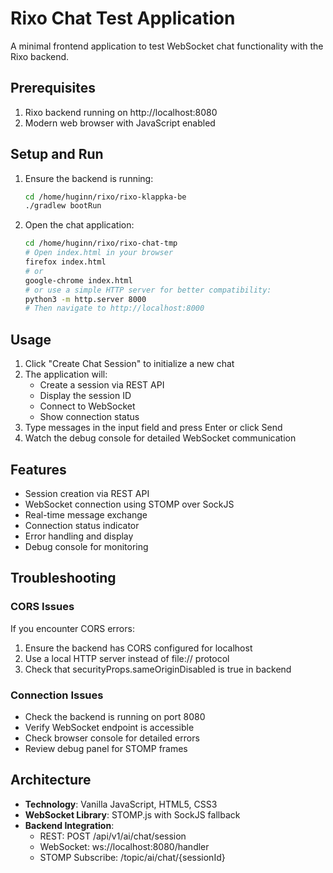 # Rixo Chat Test Application

A minimal frontend application to test WebSocket chat functionality with the Rixo backend.

## Prerequisites

1. Rixo backend running on http://localhost:8080
2. Modern web browser with JavaScript enabled

## Setup and Run

1. Ensure the backend is running:
   ```bash
   cd /home/huginn/rixo/rixo-klappka-be
   ./gradlew bootRun
   ```

2. Open the chat application:
   ```bash
   cd /home/huginn/rixo/rixo-chat-tmp
   # Open index.html in your browser
   firefox index.html
   # or
   google-chrome index.html
   # or use a simple HTTP server for better compatibility:
   python3 -m http.server 8000
   # Then navigate to http://localhost:8000
   ```

## Usage

1. Click "Create Chat Session" to initialize a new chat
2. The application will:
   - Create a session via REST API
   - Display the session ID
   - Connect to WebSocket
   - Show connection status
3. Type messages in the input field and press Enter or click Send
4. Watch the debug console for detailed WebSocket communication

## Features

- Session creation via REST API
- WebSocket connection using STOMP over SockJS
- Real-time message exchange
- Connection status indicator
- Error handling and display
- Debug console for monitoring

## Troubleshooting

### CORS Issues
If you encounter CORS errors:
1. Ensure the backend has CORS configured for localhost
2. Use a local HTTP server instead of file:// protocol
3. Check that securityProps.sameOriginDisabled is true in backend

### Connection Issues
- Check the backend is running on port 8080
- Verify WebSocket endpoint is accessible
- Check browser console for detailed errors
- Review debug panel for STOMP frames

## Architecture

- **Technology**: Vanilla JavaScript, HTML5, CSS3
- **WebSocket Library**: STOMP.js with SockJS fallback
- **Backend Integration**:
  - REST: POST /api/v1/ai/chat/session
  - WebSocket: ws://localhost:8080/handler
  - STOMP Subscribe: /topic/ai/chat/{sessionId}